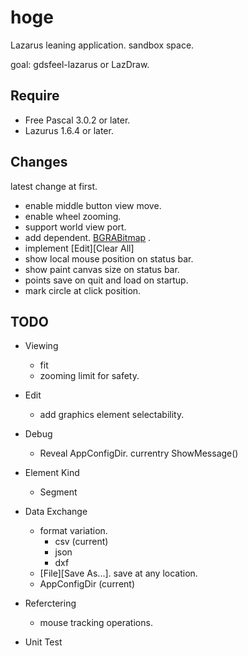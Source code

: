 # hoge

Lazarus leaning application. sandbox space.

goal: gdsfeel-lazarus or LazDraw.

## Require
* Free Pascal 3.0.2 or later. 
* Lazurus 1.6.4 or later.


## Changes

latest change at first.

- enable middle button view move.
- enable wheel zooming.
- support world view port.
- add dependent. [BGRABitmap](https://github.com/bgrabitmap/bgrabitmap) .
- implement [Edit][Clear All]
- show local mouse position on status bar.
- show paint canvas size on status bar.
- points save on quit and load on startup.
- mark circle at click position.

## TODO

* Viewing
	* fit 
	* zooming limit for safety.

* Edit
	* add graphics element selectability.	
* Debug
	* Reveal AppConfigDir. currentry ShowMessage()

* Element Kind
	* Segment

* Data Exchange
	* format variation.
		* csv (current) 
		* json
		* dxf
   * [File][Save As...]. save at any location.
   * AppConfigDir (current) 
  
* Referctering
  * mouse tracking operations.

* Unit Test
